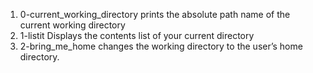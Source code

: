 1. 0-current_working_directory prints the absolute path name of the current working directory
2. 1-listit Displays the contents list of your current directory
3. 2-bring_me_home changes the working directory to the user’s home directory.
